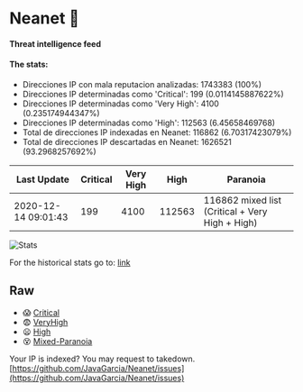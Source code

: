 # Neanet :hocho:
#### Threat intelligence feed
#### The stats:

- Direcciones IP con mala reputacion analizadas: 1743383 (100%)
- Direcciones IP determinadas como 'Critical':  199 (0.0114145887622%)
- Direcciones IP determinadas como 'Very High':  4100 (0.235174944347%)
- Direcciones IP determinadas como 'High':  112563 (6.45658469768)
- Total de direcciones IP indexadas en Neanet:  116862 (6.70317423079%)
- Total de direcciones IP descartadas en Neanet:  1626521 (93.2968257692%)

| Last Update | Critical | Very High | High | Paranoia |
| --- | --- | --- | --- | --- |
| 2020-12-14 09:01:43 | 199 | 4100 | 112563 | 116862 mixed list (Critical + Very High + High)|

![Stats](https://docs.google.com/spreadsheets/d/e/2PACX-1vSnaNMIXVabIpDJjufMlzH7poXnshF3mgd8Is1g9ytUEzVsP5my4Trn8f-xkoLLQ38xpL3HtmUexLo6/pubchart?oid=501124687&format=image)

For the historical stats go to: [link](/stats.csv)
## Raw
- :scream: [Critical](https://raw.githubusercontent.com/JavaGarcia/Neanet/master/blacklists/neanet_critical.txt)
- :fearful: [VeryHigh](https://raw.githubusercontent.com/JavaGarcia/Neanet/master/blacklists/neanet_veryHigh.txtt)
- :frowning: [High](https://raw.githubusercontent.com/JavaGarcia/Neanet/master/blacklists/neanet_high.txt)
- :dizzy_face: [Mixed-Paranoia](https://raw.githubusercontent.com/JavaGarcia/Neanet/master/blacklists/neanet_all.txt)


Your IP is indexed? You may request to takedown. [https://github.com/JavaGarcia/Neanet/issues](https://github.com/JavaGarcia/Neanet/issues)















































































































































































































































































































































































































































































































































































































































































































































































































































































































































































































































































































































































































































































































































































































































































































































































































































































































































































































































































































































































































































































































































































































































































































































































































































































































































































































































































































































































































































































